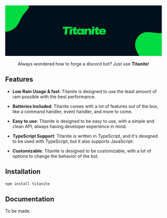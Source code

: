 ![Titanite Banner](./assets/banner.png)
<center>Always wondered how to forge a discord bot? Just use <b>Titanite</b>!</center>

## Features
- **Low Ram Usage & fast**: Titanite is designed to use the least amount of ram possible with the best performance.

- **Batteries Included**: Titanite comes with a lot of features out of the box, like a command handler, event handler, and more to come.

- **Easy to use**: Titanite is designed to be easy to use, with a simple and clean API, always having developer experience in mind.

- **TypeScript Support**: Titanite is written in TypeScript, and it's designed to be used with TypeScript, but it also supports JavaScript.

- **Customizable**: Titanite is designed to be customizable, with a lot of options to change the behavior of the bot.

## Installation
```bash
npm install titanite
```

## Documentation
To be made.